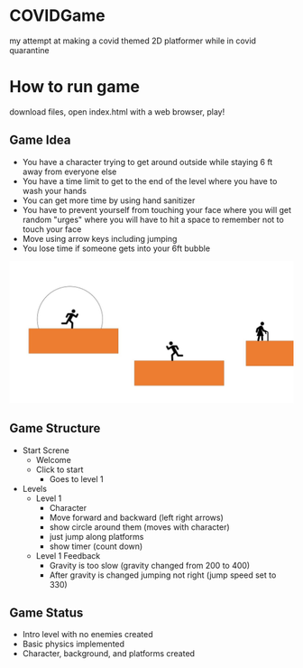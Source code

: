 # COVIDGame
my attempt at making a covid themed 2D platformer while in covid quarantine

# How to run game
download files, open index.html with a web browser, play!

## Game Idea
* You have a character trying to get around outside while staying 6 ft away from everyone else
* You have a time limit to get to the end of the level where you have to wash your hands
* You can get more time by using hand sanitizer
* You have to prevent yourself from touching your face where you will get random "urges" where you will have to hit a space to remember not to touch your face
* Move using arrow keys including jumping
* You lose time if someone gets into your 6ft bubble

![GameIdeaPic](https://github.com/shepkeira/COVID19-Game/blob/master/README_photos/GameIdeaPic.JPG)

## Game Structure
* Start Screne
   * Welcome
   * Click to start
      * Goes to level 1
* Levels
   * Level 1
      * Character 
      * Move forward and backward (left right arrows)
      * show circle around them (moves with character)
      * just jump along platforms
      * show timer (count down)
   * Level 1 Feedback
      * Gravity is too slow (gravity changed from 200 to 400)
      * After gravity is changed jumping not right (jump speed set to 330)

## Game Status
* Intro level with no enemies created
* Basic physics implemented
* Character, background, and platforms created

